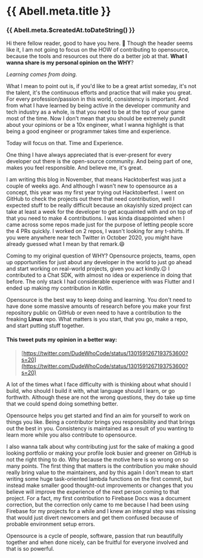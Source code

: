 # {{ Abell.meta.title }}
### {{ Abell.meta.$createdAt.toDateString() }}

Hi there fellow reader, good to have you here. 🤗
Though the header seems like it, I am not going to focus on the HOW of contributing to opensource, because the tools and resources out there do a better job at that.
**What I wanna share is my personal opinion on the WHY**?

*Learning comes from doing.*

What I mean to point out is, if you'd like to be a great artist someday, it's not the talent, it's the continuous efforts and practice that will make you great. For every profession/passion in this world, consistency is important.
And from what I have learned by being active in the developer community and tech industry as a whole, is that you need to be at the top of your game most of the time. Now I don't mean that you should be extremely pundit about your opinions or be a 10x engineer, what I wanna highlight is that being a good engineer or programmer takes time and experience.

Today will focus on that. Time and Experience.

One thing I have always appreciated that is ever-present for every developer out there is the open-source community. And being part of one, makes you feel responsible. And believe me, it's great. 

I am writing this blog in November, that means Hacktoberfest was just a couple of weeks ago. And although I wasn't new to opensource as a concept, this year was my first year trying out Hacktoberfest. I went on GitHub to check the projects out there that need contribution, well I expected stuff to be really difficult because an okayishly sized project can take at least a week for the developer to get acquainted with and on top of that you need to make 4 contributions. I was kinda disappointed when I came across some repos made just for the purpose of letting people score the 4 PRs quickly. I worked on 2 repos, I wasn't looking for any t-shirts. If you were anywhere near tech Twitter in October 2020, you might have already guessed what I mean by that remark.😄

Coming to my original question of WHY?
Opensource projects, teams, open up opportunities for just about any developer in the world to just go ahead and start working on real-world projects, given you act kindly.😉
I contributed to a Chat SDK, with almost no idea or experience in doing that before. The only stack I had considerable experience with was Flutter and I ended up making my contribution in Kotlin.

Opensource is the best way to keep doing and learning. You don't need to have done some massive amounts of research before you make your first repository public on GitHub or even need to have a contribution to the freaking **Linux** repo. What matters is you start, that you go, make a repo, and start putting stuff together.

#### This tweet puts my opinion in a better way:
>[https://twitter.com/DudeWhoCode/status/1301591267193753600?s=20](https://twitter.com/DudeWhoCode/status/1301591267193753600?s=20)

A lot of the times what I face difficulty with is thinking about what should I build, who should I build it with, what language should I learn, or go forthwith. Although these are not the wrong questions, they do take up time that we could spend doing something better.

Opensource helps you get started and find an aim for yourself to work on things you like. Being a contributor brings you responsibility and that brings out the best in you. Consistency is maintained as a result of you wanting to learn more while you also contribute to opensource.

I also wanna talk about why contributing just for the sake of making a good looking portfolio or making your profile look busier and greener on GitHub is not the right thing to do. Why because the motive here is so wrong on so many points. The first thing that matters is the contribution you make should really bring value to the maintainers, and by this again I don't mean to start writing some huge task-oriented lambda functions on the first commit, but instead make smaller good thought-out improvements or changes that you believe will improve the experience of the next person coming to that project.
For a fact, my first contribution to Firebase Docs was a document correction, but the correction only came to me because I had been using Firebase for my projects for a while and I knew an integral step was missing that would just divert newcomers and get them confused because of probable environment setup errors.

Opensource is a cycle of people, software, passion that run beautifully together and when done nicely, can be fruitful for everyone involved and that is so powerful.
